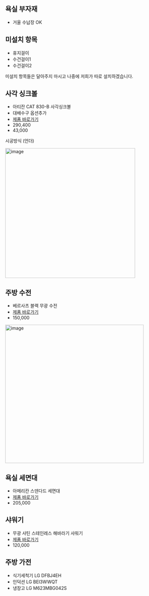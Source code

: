 ## 욕실 부자재
- 거울 수납장 OK
## 미설치 항목
- 휴지걸이 
- 수건걸이1 
- 수건걸이2 

미설치 항목들은 달아주지 마시고 나중에 저희가 따로 설치하겠습니다.

## 사각 싱크볼
- 아티잔 CAT 830-B 사각싱크볼
- 대배수구 옵션추가 
- [제품 바로가기](https://smartstore.naver.com/tnd191218/products/4956617962?NaPm=ct%3Dle2se50g%7Cci%3D81b44fecc483e7c7935d9fc8710b4c3dac2fca17%7Ctr%3Dslsl%7Csn%3D1116393%7Chk%3D953b3ff8138e00a834557491911dba29923a55eb)
- 290,400
- 43,000

시공방식 (언더)

<img width="411" alt="image" src="https://user-images.githubusercontent.com/52397976/218489050-d198376d-9b0a-4c42-b400-4407856eed67.png">

## 주방 수전
- 베르사츠 블랙 무광 수전 
- [제품 바로가기](https://smartstore.naver.com/seojunbuiltinmall/products/5832039694?NaPm=ct%3Dle2t2twg%7Cci%3D5f2547cc0a32bd562d54a2ed09607bae034e6228%7Ctr%3Dimg%7Csn%3D894337%7Chk%3Dd22bc69d3e3aecb43b2ab3fe9faa0c0f44518fdb)
- 150,000
<img width="438" alt="image" src="https://user-images.githubusercontent.com/52397976/218490153-0e4f1cc5-7c14-4fdf-9e45-a7fcd0b49c8b.png">

## 욕실 세면대
- 아메리칸 스덴다드 세면대 
- [제품 바로가기](https://smartstore.naver.com/b2mall/products/5734077690?n_media=27758&n_query=%EC%95%84%EB%A9%94%EB%A6%AC%EC%B9%B8%EC%8A%A4%ED%83%A0%EB%8B%A4%EB%93%9C%EC%84%B8%EB%A9%B4%EB%8C%80&n_rank=1&n_ad_group=grp-a001-02-000000018004216&n_ad=nad-a001-02-000000145200775&n_campaign_type=2&n_mall_id=b2mall&n_mall_pid=5734077690&n_ad_group_type=2&NaPm=ct%3Dle2xo3qw%7Cci%3D0zO0001FhIDx3OJPdfjE%7Ctr%3Dpla%7Chk%3D8c22ad9eb8d27bcd7e096b6c223109fea8f1aa8d)
- 205,000

## 샤워기
- 무광 사틴 스테인레스 해바라기 샤워기
- [제품 바로가기](https://smartstore.naver.com/monceramic/products/6044046849?NaPm=ct%3Dle2tw700%7Cci%3D19e046a8640a25f4cd2207e6ec6caa7cd30e8124%7Ctr%3Dslct%7Csn%3D468496%7Chk%3D2fe7e21d9191809e44632124d113b749800d78fc)
- 120,000

## 주방 가전
- 식기세척기 LG DFBJ4EH 
- 인덕션 LG BEI3WWQT
- 냉장고 LG M623MBG042S
